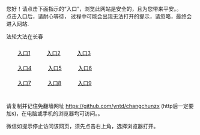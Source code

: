 您好！请点击下面指示的“入口”，浏览此网站是安全的，且为您带来平安。。 <br/>
点击入口后，请耐心等待， 过程中可能会出现无法打开的提示，请忽略，最终会进入网站. </br>

法轮大法在长春<br/>
<div style="padding:10px"><a style="margin:20px" target="_blank" href="https://d1qw7lm4rupbc5.cloudfront.net/2Qpsp?kcjngpub" id="ccLink1" rel="nofollow">入口1</a> <a target="_blank" style="margin:20px" href="https://d2ya0c5kgldm8p.cloudfront.net/2Qpsp?eidklvw" id="ccLink2" rel="nofollow">入口2</a> <a style="margin:20px" target="_blank" href="https://da0ihk6a8z4qj.cloudfront.net/2Qpsp?absuzsei" id="ccLink3" rel="nofollow">入口3</a></div>

<div style="padding:10px" ><a style="margin:20px" target="_blank" href="https://d1qw7lm4rupbc5.cloudfront.net/2Qpsp?kcjngpub" id="ccLink4" rel="nofollow">入口4</a> <a style="margin:20px" href="https://d2ya0c5kgldm8p.cloudfront.net/2Qpsp?eidklvw" target="_blank" id="ccLink5" rel="nofollow">入口5</a> <a style="margin:20px" href="https://da0ihk6a8z4qj.cloudfront.net/2Qpsp?absuzsei" target="_blank" id="ccLink6" rel="nofollow">入口6</a></div>

<div style="padding:10px"><a style="margin:20px" target="_blank" href="https://d1qw7lm4rupbc5.cloudfront.net/2Qpsp?kcjngpub" id="ccLink7" rel="nofollow">入口7</a> <a style="margin:20px" href="https://d2ya0c5kgldm8p.cloudfront.net/2Qpsp?eidklvw" target="_blank" id="ccLink8" rel="nofollow">入口8</a> <a style="margin:20px" target="_blank" href="https://da0ihk6a8z4qj.cloudfront.net/2Qpsp?absuzsei" id="ccLink9" rel="nofollow">入口9</a></div>

<br/>



请复制并记住免翻墙网址 https://github.com/yntd/changchunzx (http后一定要加s)，在电脑或手机的浏览器均可访问。。<br/>

微信如提示停止访问该网页，须先点击右上角，选择浏览器打开。
